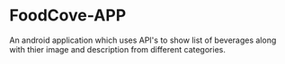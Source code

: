 # FoodCove-APP
An android application which uses API's to show list of beverages along with thier image and description from different categories.
